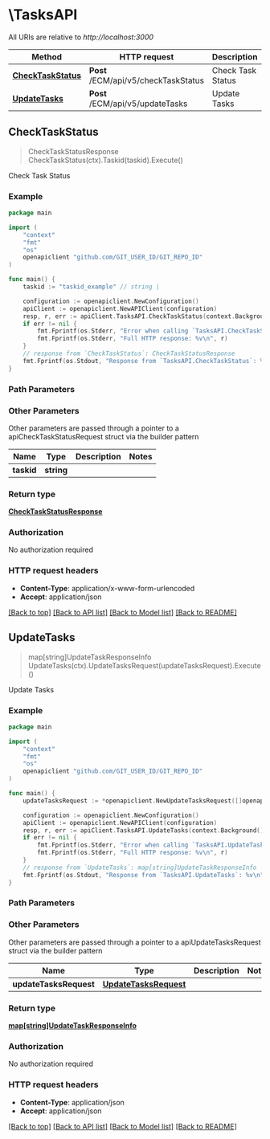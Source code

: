 # \TasksAPI

All URIs are relative to *http://localhost:3000*

Method | HTTP request | Description
------------- | ------------- | -------------
[**CheckTaskStatus**](TasksAPI.md#CheckTaskStatus) | **Post** /ECM/api/v5/checkTaskStatus | Check Task Status
[**UpdateTasks**](TasksAPI.md#UpdateTasks) | **Post** /ECM/api/v5/updateTasks | Update Tasks



## CheckTaskStatus

> CheckTaskStatusResponse CheckTaskStatus(ctx).Taskid(taskid).Execute()

Check Task Status



### Example

```go
package main

import (
	"context"
	"fmt"
	"os"
	openapiclient "github.com/GIT_USER_ID/GIT_REPO_ID"
)

func main() {
	taskid := "taskid_example" // string | 

	configuration := openapiclient.NewConfiguration()
	apiClient := openapiclient.NewAPIClient(configuration)
	resp, r, err := apiClient.TasksAPI.CheckTaskStatus(context.Background()).Taskid(taskid).Execute()
	if err != nil {
		fmt.Fprintf(os.Stderr, "Error when calling `TasksAPI.CheckTaskStatus``: %v\n", err)
		fmt.Fprintf(os.Stderr, "Full HTTP response: %v\n", r)
	}
	// response from `CheckTaskStatus`: CheckTaskStatusResponse
	fmt.Fprintf(os.Stdout, "Response from `TasksAPI.CheckTaskStatus`: %v\n", resp)
}
```

### Path Parameters



### Other Parameters

Other parameters are passed through a pointer to a apiCheckTaskStatusRequest struct via the builder pattern


Name | Type | Description  | Notes
------------- | ------------- | ------------- | -------------
 **taskid** | **string** |  | 

### Return type

[**CheckTaskStatusResponse**](CheckTaskStatusResponse.md)

### Authorization

No authorization required

### HTTP request headers

- **Content-Type**: application/x-www-form-urlencoded
- **Accept**: application/json

[[Back to top]](#) [[Back to API list]](../README.md#documentation-for-api-endpoints)
[[Back to Model list]](../README.md#documentation-for-models)
[[Back to README]](../README.md)


## UpdateTasks

> map[string]UpdateTaskResponseInfo UpdateTasks(ctx).UpdateTasksRequest(updateTasksRequest).Execute()

Update Tasks



### Example

```go
package main

import (
	"context"
	"fmt"
	"os"
	openapiclient "github.com/GIT_USER_ID/GIT_REPO_ID"
)

func main() {
	updateTasksRequest := *openapiclient.NewUpdateTasksRequest([]openapiclient.UpdateTaskRequestInfo{*openapiclient.NewUpdateTaskRequestInfo("Taskid_example", "Status_example")}) // UpdateTasksRequest |  (optional)

	configuration := openapiclient.NewConfiguration()
	apiClient := openapiclient.NewAPIClient(configuration)
	resp, r, err := apiClient.TasksAPI.UpdateTasks(context.Background()).UpdateTasksRequest(updateTasksRequest).Execute()
	if err != nil {
		fmt.Fprintf(os.Stderr, "Error when calling `TasksAPI.UpdateTasks``: %v\n", err)
		fmt.Fprintf(os.Stderr, "Full HTTP response: %v\n", r)
	}
	// response from `UpdateTasks`: map[string]UpdateTaskResponseInfo
	fmt.Fprintf(os.Stdout, "Response from `TasksAPI.UpdateTasks`: %v\n", resp)
}
```

### Path Parameters



### Other Parameters

Other parameters are passed through a pointer to a apiUpdateTasksRequest struct via the builder pattern


Name | Type | Description  | Notes
------------- | ------------- | ------------- | -------------
 **updateTasksRequest** | [**UpdateTasksRequest**](UpdateTasksRequest.md) |  | 

### Return type

[**map[string]UpdateTaskResponseInfo**](UpdateTaskResponseInfo.md)

### Authorization

No authorization required

### HTTP request headers

- **Content-Type**: application/json
- **Accept**: application/json

[[Back to top]](#) [[Back to API list]](../README.md#documentation-for-api-endpoints)
[[Back to Model list]](../README.md#documentation-for-models)
[[Back to README]](../README.md)

